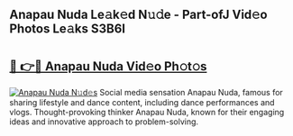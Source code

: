 ## Anapau Nuda Le𝚊k𝚎d N𝚞𝚍e - Part-ofJ Vid𝚎o Photos Le𝚊ks S3B6I

# <h2><a href="http://fbfqey.evod.top/?m=Anapau+Nuda">🔗 👉🔴 Anapau Nuda Vid𝚎o Ph𝚘t𝚘s</a></h2>

[![Anapau Nuda N𝚞d𝚎s](https://i.imgur.com/8V9OHl7.gif)](http://fbfqey.evod.top/?m=Anapau+Nuda)
Social media sensation Anapau Nuda, famous for sharing lifestyle and dance content, including dance performances and vlogs. Thought-provoking thinker Anapau Nuda, known for their engaging ideas and innovative approach to problem-solving. 
